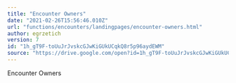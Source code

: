 ```yaml
---
title: "Encounter Owners"
date: "2021-02-26T15:56:46.010Z"
url: "functions/encounters/landingpages/encounter-owners.html"
author: egrzetich
version: 7
id: "1h_gT9F-toUuJrJvskcGJwKiGUkUCqkQ8r5p96aydEWM"
source: "https://drive.google.com/open?id=1h_gT9F-toUuJrJvskcGJwKiGUkUCqkQ8r5p96aydEWM"
---
```

Encounter Owners

